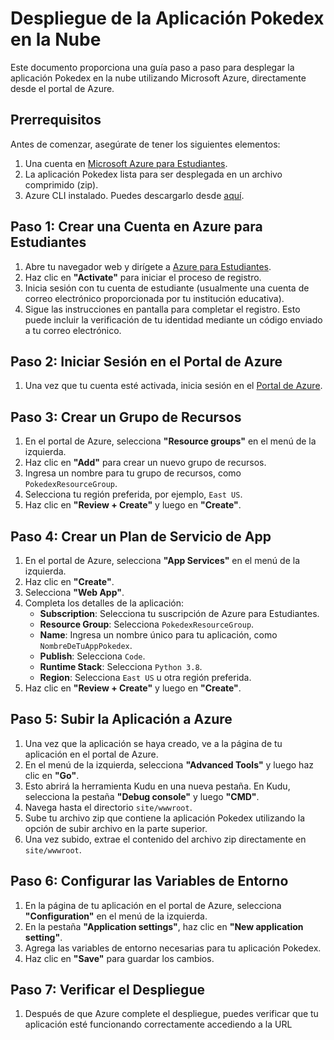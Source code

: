 # Despliegue de la Aplicación Pokedex en la Nube

Este documento proporciona una guía paso a paso para desplegar la aplicación Pokedex en la nube utilizando Microsoft Azure, directamente desde el portal de Azure.

## Prerrequisitos

Antes de comenzar, asegúrate de tener los siguientes elementos:

1. Una cuenta en [Microsoft Azure para Estudiantes](https://azure.microsoft.com/en-us/free/students).
2. La aplicación Pokedex lista para ser desplegada en un archivo comprimido (zip).
3. Azure CLI instalado. Puedes descargarlo desde [aquí](https://docs.microsoft.com/en-us/cli/azure/install-azure-cli).

## Paso 1: Crear una Cuenta en Azure para Estudiantes

1. Abre tu navegador web y dirígete a [Azure para Estudiantes](https://azure.microsoft.com/en-us/free/students).
2. Haz clic en **"Activate"** para iniciar el proceso de registro.
3. Inicia sesión con tu cuenta de estudiante (usualmente una cuenta de correo electrónico proporcionada por tu institución educativa).
4. Sigue las instrucciones en pantalla para completar el registro. Esto puede incluir la verificación de tu identidad mediante un código enviado a tu correo electrónico.

## Paso 2: Iniciar Sesión en el Portal de Azure

1. Una vez que tu cuenta esté activada, inicia sesión en el [Portal de Azure](https://portal.azure.com/).

## Paso 3: Crear un Grupo de Recursos

1. En el portal de Azure, selecciona **"Resource groups"** en el menú de la izquierda.
2. Haz clic en **"Add"** para crear un nuevo grupo de recursos.
3. Ingresa un nombre para tu grupo de recursos, como `PokedexResourceGroup`.
4. Selecciona tu región preferida, por ejemplo, `East US`.
5. Haz clic en **"Review + Create"** y luego en **"Create"**.

## Paso 4: Crear un Plan de Servicio de App

1. En el portal de Azure, selecciona **"App Services"** en el menú de la izquierda.
2. Haz clic en **"Create"**.
3. Selecciona **"Web App"**.
4. Completa los detalles de la aplicación:
    - **Subscription**: Selecciona tu suscripción de Azure para Estudiantes.
    - **Resource Group**: Selecciona `PokedexResourceGroup`.
    - **Name**: Ingresa un nombre único para tu aplicación, como `NombreDeTuAppPokedex`.
    - **Publish**: Selecciona `Code`.
    - **Runtime Stack**: Selecciona `Python 3.8`.
    - **Region**: Selecciona `East US` u otra región preferida.
5. Haz clic en **"Review + Create"** y luego en **"Create"**.

## Paso 5: Subir la Aplicación a Azure

1. Una vez que la aplicación se haya creado, ve a la página de tu aplicación en el portal de Azure.
2. En el menú de la izquierda, selecciona **"Advanced Tools"** y luego haz clic en **"Go"**.
3. Esto abrirá la herramienta Kudu en una nueva pestaña. En Kudu, selecciona la pestaña **"Debug console"** y luego **"CMD"**.
4. Navega hasta el directorio `site/wwwroot`.
5. Sube tu archivo zip que contiene la aplicación Pokedex utilizando la opción de subir archivo en la parte superior.
6. Una vez subido, extrae el contenido del archivo zip directamente en `site/wwwroot`.

## Paso 6: Configurar las Variables de Entorno

1. En la página de tu aplicación en el portal de Azure, selecciona **"Configuration"** en el menú de la izquierda.
2. En la pestaña **"Application settings"**, haz clic en **"New application setting"**.
3. Agrega las variables de entorno necesarias para tu aplicación Pokedex.
4. Haz clic en **"Save"** para guardar los cambios.

## Paso 7: Verificar el Despliegue

1. Después de que Azure complete el despliegue, puedes verificar que tu aplicación esté funcionando correctamente accediendo a la URL
